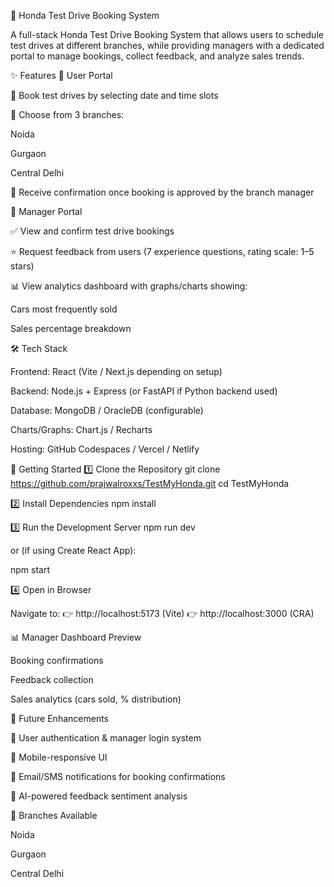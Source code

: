 🚗 Honda Test Drive Booking System

A full-stack Honda Test Drive Booking System that allows users to schedule test drives at different branches, while providing managers with a dedicated portal to manage bookings, collect feedback, and analyze sales trends.

✨ Features
🔹 User Portal

📅 Book test drives by selecting date and time slots

🏢 Choose from 3 branches:

Noida

Gurgaon

Central Delhi

📩 Receive confirmation once booking is approved by the branch manager

🔹 Manager Portal

✅ View and confirm test drive bookings

⭐ Request feedback from users (7 experience questions, rating scale: 1–5 stars)

📊 View analytics dashboard with graphs/charts showing:

Cars most frequently sold

Sales percentage breakdown

🛠️ Tech Stack

Frontend: React (Vite / Next.js depending on setup)

Backend: Node.js + Express (or FastAPI if Python backend used)

Database: MongoDB / OracleDB (configurable)

Charts/Graphs: Chart.js / Recharts

Hosting: GitHub Codespaces / Vercel / Netlify

🚀 Getting Started
1️⃣ Clone the Repository
git clone https://github.com/prajwalroxxs/TestMyHonda.git
cd TestMyHonda

2️⃣ Install Dependencies
npm install

3️⃣ Run the Development Server
npm run dev


or (if using Create React App):

npm start

4️⃣ Open in Browser

Navigate to:
👉 http://localhost:5173 (Vite)
👉 http://localhost:3000 (CRA)

📊 Manager Dashboard Preview

Booking confirmations

Feedback collection

Sales analytics (cars sold, % distribution)

📌 Future Enhancements

🔐 User authentication & manager login system

📱 Mobile-responsive UI

📧 Email/SMS notifications for booking confirmations

🤖 AI-powered feedback sentiment analysis

🏢 Branches Available

Noida

Gurgaon

Central Delhi
